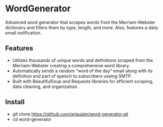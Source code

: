 # WordGenerator
Advanced word generator that scrapes words from the Merriam-Webster dictionary and filters them by type, length, and more. Also, features a daily email notification. 

## Features
- Utilizes thousands of unique words and definitions scraped from the Merriam-Webster creating a comprehensive word library.
- Automatically sends a random "word of the day" email along with its definition and part of speech to subscribers useing SMTP. 
- Built with BeautifulSoup and Requests libraries for efficient scraping, data cleaning, and organization.

## Install
- git clone https://github.com/ariaujain/word-generator.git
- cd word-generator
